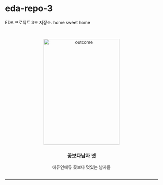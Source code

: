# eda-repo-3
EDA 프로젝트 3조 저장소. home sweet home
<!-- PROJECT LOGO -->
<br />
<p align="center">
  <a href="https://github.com/addinedu-ros-8th/eda-repo-3">
    <img src="https://github.com/addinedu-ros-8th/eda-repo-3/blob/main/flowermen.jpg" alt="outcome" width="250" height="350">
  </a>

  <h3 align="center">꽂보다남자 넷</h3>

  <p align="center">
    에듀인에듀 꽃보다 멋있는 남자들  
    <br />
    <br />
  </p>
</p>

<hr>
